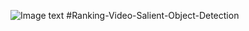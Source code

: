 ![Image text](https://github.com/yxy452710960/Ranking-Video-Salient-Object-Detection/blob/master/RVSOD.jpg)
#Ranking-Video-Salient-Object-Detection
